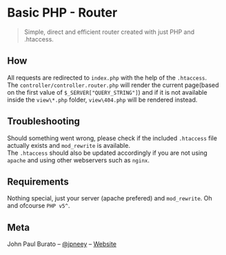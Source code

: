 # Basic PHP - Router
> Simple, direct and efficient router created with just PHP and .htaccess.

## How
All requests are redirected to `index.php` with the help of the `.htaccess`.<br>
The `controller/controller.router.php` will render the current page(based on the first value of `$_SERVER["QUERY_STRING"]`) and if it is not available inside the `view\*.php` folder, `view\404.php` will be rendered instead. 

## Troubleshooting
Should something went wrong, please check if the included `.htaccess` file actually exists and `mod_rewrite` is available.<br> 
The `.htaccess` should also be updated accordingly if you are not using `apache` and using other webservers such as `nginx`.

## Requirements
Nothing special, just your server (apache prefered) and `mod_rewrite`.
Oh and ofcourse `PHP v5^`.

## Meta
John Paul Burato – [@jpneey](https://github.com/jpneey) – [Website](https://jpburato.now.sh)
